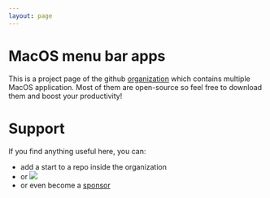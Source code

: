 ```yaml
---
layout: page
---
```


# MacOS menu bar apps

This is a project page of the github [organization](https://github.com/menubar-apps) which contains multiple MacOS application. Most of them are open-source so feel free to download them and boost your productivity!

# Support

If you find anything useful here, you can:
 - add a start to a repo inside the organization
 - or <a class="social-link" href="https://www.buymeacoffee.com/streetturtle"><img style="display:inline" src="https://img.shields.io/badge/-buy%20me%20a%20coffee-3B4252?style=flat&logo=Buy-Me-A-Coffee"></a>
 - or even become a [sponsor](https://github.com/sponsors/streetturtle)
